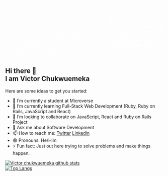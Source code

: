 <p align="center">
  <img width="1100" height="auto" src="Sparkle.gif">
</p>
<h2>
Hi there 👋 <br>
I am Victor Chukwuemeka
</h2>
Here are some ideas to get you started:

- 🔭 I’m currently a student at Microverse
- 🌱 I’m currently learning Full-Stack Web Development (Ruby, Ruby on Rails, JavaScript and React)
- 👯 I’m looking to collaborate on JavaScript, React and Ruby on Rails Project
- 💬 Ask me about Software Development
- 📫 How to reach me: [Twitter](https://twitter.com/@avc_victor) [Linkedin](https://linkedin.com/in/ani-chukwuemeka-a65421199/)
- 😄 Pronouns: He/Him
- ⚡ Fun fact: Just out here trying to solve problems and make things happen.

[![Victor chukwuemeka github stats](https://github-readme-stats.vercel.app/api?username=chukwuemeka1234&show_icons=true&theme=radical)](https://github.com/chukwuemeka1234/github-readme-stats) <br> [![Top Langs](https://github-readme-stats.vercel.app/api/top-langs/?username=chukwuemeka1234&show_icons=true&theme=radical&layout=compact)](https://github.com/chukwuemeka1234/github-readme-stats)
